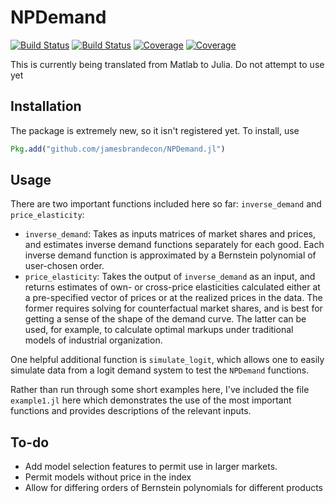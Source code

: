 # NPDemand

[![Build Status](https://travis-ci.com/jamesbrandecon/NPDemand.jl.svg?branch=master)](https://travis-ci.com/jamesbrandecon/NPDemand.jl)
[![Build Status](https://ci.appveyor.com/api/projects/status/github/jamesbrandecon/NPDemand.jl?svg=true)](https://ci.appveyor.com/project/jamesbrandecon/NPDemand-jl)
[![Coverage](https://codecov.io/gh/jamesbrandecon/NPDemand.jl/branch/master/graph/badge.svg)](https://codecov.io/gh/jamesbrandecon/NPDemand.jl)
[![Coverage](https://coveralls.io/repos/github/jamesbrandecon/NPDemand.jl/badge.svg?branch=master)](https://coveralls.io/github/jamesbrandecon/NPDemand.jl?branch=master)

This is currently being translated from Matlab to Julia. Do not attempt to use yet


## Installation
The package is extremely new, so it isn't registered yet. To install, use
```jl
Pkg.add("github.com/jamesbrandecon/NPDemand.jl")
```

## Usage
There are two important functions included here so far: `inverse_demand` and `price_elasticity`:
- `inverse_demand`: Takes as inputs matrices of market shares and prices, and estimates inverse demand functions separately for each good. Each inverse demand function is approximated by a Bernstein polynomial of user-chosen order.   
- `price_elasticity`: Takes the output of `inverse_demand` as an input, and returns estimates of own- or cross-price elasticities calculated either at a pre-specified vector of prices or at the realized prices in the data. The former requires solving for counterfactual market shares, and is best for getting a sense of the shape of the demand curve. The latter can be used, for example, to calculate optimal markups under traditional models of industrial organization.  

One helpful additional function is `simulate_logit`, which allows one to easily simulate data from a logit demand system to test the `NPDemand` functions.

Rather than run through some short examples here, I've included the file `example1.jl` here which demonstrates the use of the most important functions and provides descriptions of the relevant inputs.

## To-do
- Add model selection features to permit use in larger markets.
- Permit models without price in the index
- Allow for differing orders of Bernstein polynomials for different products

